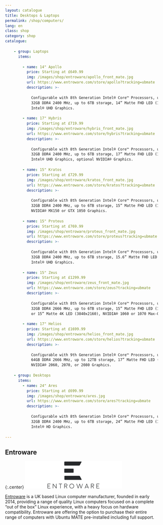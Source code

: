 ```yaml
---
layout: catalogue
title: Desktops & Laptops
permalink: /shop/computers/
lang: en
class: shop
category: shop
catalogue:

    - group: Laptops
      items:

        - name: 14" Apollo
          price: Starting at £649.99
          img: /images/shop/entroware/apollo_front_mate.jpg
          url: https://www.entroware.com/store/apollo?tracking=ubmate
          description: >-

            Configurable with 8th Generation Intel® Core™ Processors, up to
            32GB DDR4 2400 MHz, up to 6TB storage, 14” Matte FHD LED (1920x1080),
            Intel® UHD Graphics.

        - name: 17" Hybris
          price: Starting at £719.99
          img: /images/shop/entroware/hybris_front_mate.jpg
          url: https://www.entroware.com/store/hybris?tracking=ubmate
          description: >-

            Configurable with 8th Generation Intel® Core™ Processors, up to
            32GB DDR4 2400 MHz, up to 6TB storage, 17” Matte FHD LED (1920x1080),
            Intel® UHD Graphics, optional NVIDIA® Graphics.

        - name: 15" Kratos
          price: Starting at £729.99
          img: /images/shop/entroware/kratos_front_mate.jpg
          url: https://www.entroware.com/store/kratos?tracking=ubmate
          description: >-

            Configurable with 8th Generation Intel® Core™ Processors, up to
            32GB DDR4 2400 MHz, up to 6TB storage, 15” Matte FHD LED (1920x1080),
            NVIDIA® MX150 or GTX 1050 Graphics.

        - name: 15" Proteus
          price: Starting at £769.99
          img: /images/shop/entroware/proteus_front_mate.jpg
          url: https://www.entroware.com/store/proteus?tracking=ubmate
          description: >-

            Configurable with 8th Generation Intel® Core™ Processors, up to
            32GB DDR4 2400 MHz, up to 6TB storage, 15.6” Matte FHD LED (1920x1080),
            Intel® UHD Graphics.

        - name: 15" Zeus
          price: Starting at £1299.99
          img: /images/shop/entroware/zeus_front_mate.jpg
          url: https://www.entroware.com/store/zeus?tracking=ubmate
          description: >-

            Configurable with 8th Generation Intel® Core™ Processors, up to
            32GB DDR4 2666 MHz, up to 6TB storage, 15” Matte FHD LED (1920x1080)
            or 15” Matte 4K LED (3840x2160), NVIDIA® 1060 or 1070 Max-Q Graphics.

        - name: 17" Helios
          price: Starting at £1699.99
          img: /images/shop/entroware/helios_front_mate.jpg
          url: https://www.entroware.com/store/helios?tracking=ubmate
          description: >-

            Configurable with 9th Generation Intel® Core™ Processors, up to
            64GB DDR4 2666 MHz, up to 12TB storage, 17” Matte FHD LED (1920x1080),
            NVIDIA® 2060, 2070, or 2080 Graphics.

    - group: Desktops
      items:
        - name: 24" Ares
          price: Starting at £699.99
          img: /images/shop/entroware/ares.jpg
          url: https://www.entroware.com/store/ares?tracking=ubmate
          description: >-

            Configurable with 8th Generation Intel® Core™ Processors, up to
            32GB DDR4 2400 MHz, up to 6TB storage, 24” Matte FHD LED (1920x1080),
            Intel® HD Graphics.

---
```



## Entroware

{:.center}
[![Entroware logo](/images/shop/entroware/entroware.png)](https://www.entroware.com/store/?tracking=ubmate)

[Entroware](https://entroware.com/) is a UK based Linux computer manufacturer,
founded in early 2014, providing a range of quality Linux computers focused on a
complete “out of the box” Linux experience, with a heavy focus on hardware
compatibility. Entroware are offering the option to purchase their entire range
of computers with Ubuntu MATE pre-installed including full support.
